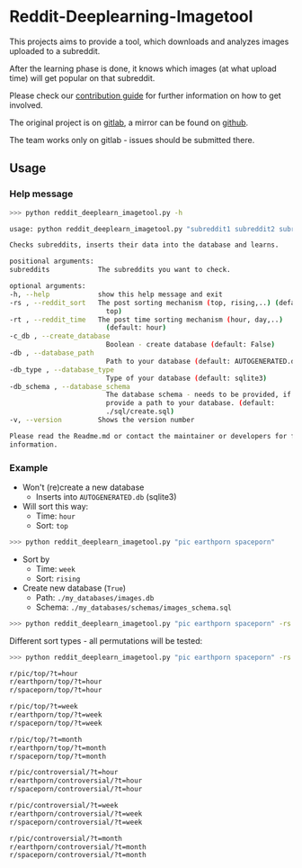 # Reddit-Deeplearning-Imagetool

This projects aims to provide a tool, which downloads and analyzes images uploaded to a subreddit.

After the learning phase is done, it knows which images (at what upload time) will get popular on
that subreddit.

Please check our [contribution guide](CONTRIBUTING.md) for further information on how to get involved.

The original project is on [gitlab](https://gitlab.com/Xcalizorz/reddit-deeplearning-imagetool),
a mirror can be found on [github](https://github.com/Xcalizorz/Reddit-Deeplearning-Imagetool).

The team works only on gitlab - issues should be submitted there.

## Usage

### Help message

```bash
>>> python reddit_deeplearn_imagetool.py -h

usage: python reddit_deeplearn_imagetool.py "subreddit1 subreddit2 subredditN" --optional_parameter "SomeValue"

Checks subreddits, inserts their data into the database and learns.

positional arguments:
subreddits            The subreddits you want to check.

optional arguments:
-h, --help            show this help message and exit
-rs , --reddit_sort   The post sorting mechanism (top, rising,..) (default:
                        top)
-rt , --reddit_time   The post time sorting mechanism (hour, day,..)
                        (default: hour)
-c_db , --create_database
                        Boolean - create database (default: False)
-db , --database_path
                        Path to your database (default: AUTOGENERATED.db)
-db_type , --database_type
                        Type of your database (default: sqlite3)
-db_schema , --database_schema
                        The database schema - needs to be provided, if you
                        provide a path to your database. (default:
                        ./sql/create.sql)
-v, --version         Shows the version number

Please read the Readme.md or contact the maintainer or developers for further
information.
```

### Example

- Won't (re)create a new database
  - Inserts into `AUTOGENERATED.db` (sqlite3)
- Will sort this way:
  - Time: `hour`
  - Sort: `top`

```bash
>>> python reddit_deeplearn_imagetool.py "pic earthporn spaceporn"
```

- Sort by
  - Time: `week`
  - Sort: `rising`
- Create new database (`True`)
  - Path: `./my_databases/images.db`
  - Schema: `./my_databases/schemas/images_schema.sql`

```bash
>>> python reddit_deeplearn_imagetool.py "pic earthporn spaceporn" -rs "rising" -rt "week" -c_db True -db_path "./my_databases/images.db" -db_schema "./my_databases/schemas/images_schema.sql"
```

Different sort types - all permutations will be tested:

```bash
>>> python reddit_deeplearn_imagetool.py "pic earthporn spaceporn" -rs "top controversial" -rt "hour week month" -c_db True

r/pic/top/?t=hour
r/earthporn/top/?t=hour
r/spaceporn/top/?t=hour

r/pic/top/?t=week
r/earthporn/top/?t=week
r/spaceporn/top/?t=week

r/pic/top/?t=month
r/earthporn/top/?t=month
r/spaceporn/top/?t=month

r/pic/controversial/?t=hour
r/earthporn/controversial/?t=hour
r/spaceporn/controversial/?t=hour

r/pic/controversial/?t=week
r/earthporn/controversial/?t=week
r/spaceporn/controversial/?t=week

r/pic/controversial/?t=month
r/earthporn/controversial/?t=month
r/spaceporn/controversial/?t=month
```